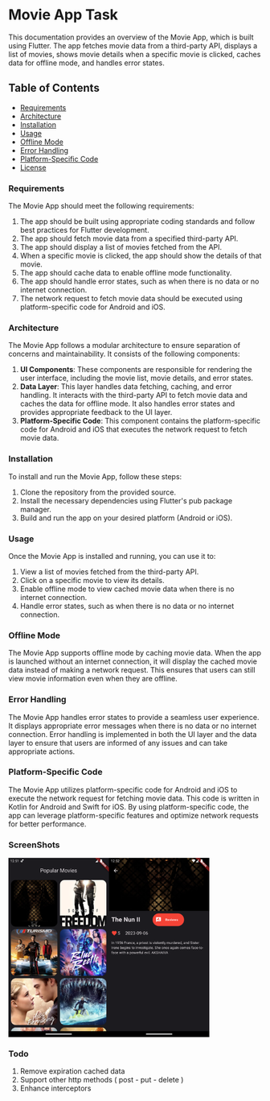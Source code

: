 # Movie App Task 
This documentation provides an overview of the Movie App, which is built using Flutter. The app fetches movie data from a third-party API, displays a list of movies, shows movie details when a specific movie is clicked, caches data for offline mode, and handles error states.
## Table of Contents

- [Requirements](#requirements)
- [Architecture](#architecture)
- [Installation](#installation)
- [Usage](#usage)
- [Offline Mode](#offline-mode)
- [Error Handling](#error-handling)
- [Platform-Specific Code](#platform-specific-code)
- [License](#license)

### Requirements

The Movie App should meet the following requirements:

1. The app should be built using appropriate coding standards and follow best practices for Flutter development.
2. The app should fetch movie data from a specified third-party API.
3. The app should display a list of movies fetched from the API.
4. When a specific movie is clicked, the app should show the details of that movie.
5. The app should cache data to enable offline mode functionality.
6. The app should handle error states, such as when there is no data or no internet connection.
7. The network request to fetch movie data should be executed using platform-specific code for Android and iOS.

### Architecture

The Movie App follows a modular architecture to ensure separation of concerns and maintainability. It consists of the following components:

1. **UI Components**: These components are responsible for rendering the user interface, including the movie list, movie details, and error states.
2. **Data Layer**: This layer handles data fetching, caching, and error handling. It interacts with the third-party API to fetch movie data and caches the data for offline mode. It also handles error states and provides appropriate feedback to the UI layer.
3. **Platform-Specific Code**: This component contains the platform-specific code for Android and iOS that executes the network request to fetch movie data.

### Installation

To install and run the Movie App, follow these steps:

1. Clone the repository from the provided source.
2. Install the necessary dependencies using Flutter's pub package manager.
3. Build and run the app on your desired platform (Android or iOS).

### Usage

Once the Movie App is installed and running, you can use it to:

1. View a list of movies fetched from the third-party API.
2. Click on a specific movie to view its details.
3. Enable offline mode to view cached movie data when there is no internet connection.
4. Handle error states, such as when there is no data or no internet connection.

### Offline Mode

The Movie App supports offline mode by caching movie data. When the app is launched without an internet connection, it will display the cached movie data instead of making a network request. This ensures that users can still view movie information even when they are offline.

### Error Handling

The Movie App handles error states to provide a seamless user experience. It displays appropriate error messages when there is no data or no internet connection. Error handling is implemented in both the UI layer and the data layer to ensure that users are informed of any issues and can take appropriate actions.

### Platform-Specific Code

The Movie App utilizes platform-specific code for Android and iOS to execute the network request for fetching movie data. This code is written in Kotlin for Android and Swift for iOS. By using platform-specific code, the app can leverage platform-specific features and optimize network requests for better performance.

### ScreenShots
<div style="display: flex;"> 
 <img src="./screenshots/Screenshot_1696632720.png" alt="Example Image" style="width: 200px; height: auto; display: inline-block;">
<img src="./screenshots/Screenshot_1696632742.png" alt="Example Image" style="width: 200px; height: auto; display: inline-block;">
 </div>

### Todo  
1. Remove expiration cached data 
2. Support other  http methods ( post - put - delete ) 
3. Enhance interceptors 
 
